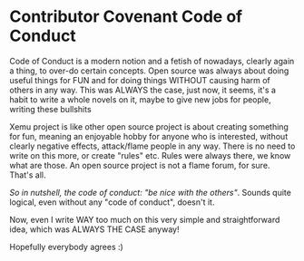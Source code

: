 # Contributor Covenant Code of Conduct

Code of Conduct is a modern notion and a fetish of nowadays, clearly again a
thing, to over-do certain concepts. Open source was always about doing useful
things for FUN and for doing things WITHOUT causing harm of others in any
way. This was ALWAYS the case, just now, it seems, it's a habit to write a
whole novels on it, maybe to give new jobs for people, writing these bullshits

Xemu project is like other open source project is about creating something for
fun, meaning an enjoyable hobby for anyone who is interested, without clearly
negative effects, attack/flame people in any way. There is no need to write on
this more, or create "rules" etc. Rules were always there, we know what are
those. An open source project is not a flame forum, for sure. That's all.

*So in nutshell, the code of conduct: "be nice with the others"*. Sounds quite
logical, even without any "code of conduct", doesn't it.

Now, even I write WAY too much on this very simple and straightforward idea,
which was ALWAYS THE CASE anyway!

Hopefully everybody agrees :)

